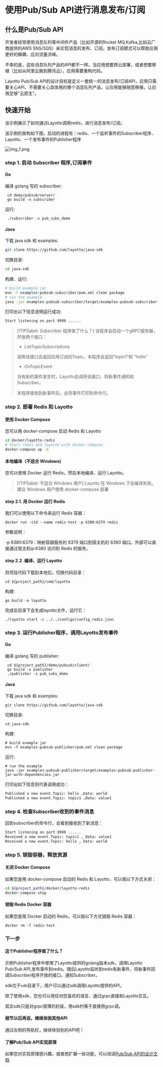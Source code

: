 # 使用Pub/Sub API进行消息发布/订阅
## 什么是Pub/Sub API
开发者经常使用消息队列等中间件产品（比如开源的Rocket MQ,Kafka,比如云厂商提供的AWS SNS/SQS）来实现消息的发布、订阅。发布订阅模式可以帮助应用更好的解耦、应对流量洪峰。

不幸的是，这些消息队列产品的API都不一样。当应用想要跨云部署，或者想要移植（比如从阿里云搬到腾讯云），应用需要重构代码。

Layotto Pub/Sub API的设计目标是定义一套统一的消息发布/订阅API，应用只需要关心API、不需要关心具体用的哪个消息队列产品，让应用能够随意移植，让应用足够"云原生"。

## 快速开始

该示例展示了如何通过Layotto调用redis，进行消息发布/订阅。

该示例的架构如下图，启动的进程有：redis、一个监听事件的Subscriber程序、Layotto、一个发布事件的Publisher程序

![img_1.png](/img/mq/start/img_1.png)

### step 1. 启动 Subscriber 程序,订阅事件
<!-- tabs:start -->
#### **Go**
编译 golang 写的 subscriber:

```shell
 cd demo/pubsub/server/
 go build -o subscriber
```

运行:

```shell @background
 ./subscriber -s pub_subs_demo
```

#### **Java**

下载 java sdk 和 examples:

```bash
git clone https://github.com/layotto/java-sdk
```

切换目录:

```bash
cd java-sdk
```

构建、运行:

```bash
# build example jar
mvn -f examples-pubsub-subscriber/pom.xml clean package
# run the example
java -jar examples-pubsub-subscriber/target/examples-pubsub-subscriber-jar-with-dependencies.jar
```

<!-- tabs:end -->

打印出以下信息说明运行成功:

```bash
Start listening on port 9999 ......
```

> [!TIP|label: Subscriber 程序做了什么？]
> 该程序会启动一个gRPC服务器，开放两个接口：
> - ListTopicSubscriptions
>
> 调用该接口会返回应用订阅的Topic。本程序会返回"topic1"和 "hello"
>
> - OnTopicEvent
>
> 当有新的事件发生时，Layotto会调用该接口，将新事件通知给Subscriber。
>
> 本程序接收到新事件后，会将事件打印到命令行。

### step 2. 部署 Redis 和 Layotto
<!-- tabs:start -->
#### **使用 Docker Compose**
您可以用 docker-compose 启动 Redis 和 Layotto

```bash
cd docker/layotto-redis
# Start redis and layotto with docker-compose
docker-compose up -d
```

#### **本地编译（不适合 Windows)**
您可以使用 Docker 运行 Redis，然后本地编译、运行 Layotto。

> [!TIP|label: 不适合 Windows 用户]
> Layotto 在 Windows 下会编译失败。建议 Windows 用户使用 docker-compose 部署

#### step 2.1. 用 Docker 运行 Redis
我们可以使用以下命令来运行 Redis 容器：

```shell
docker run -itd --name redis-test -p 6380:6379 redis
```

参数说明：

-p 6380:6379：映射容器服务的 6379 端口到宿主机的 6380 端口。外部可以直接通过宿主机ip:6380 访问到 Redis 的服务。

#### step 2.2. 编译、运行 Layotto

将项目代码下载到本地后，切换代码目录：

```shell
cd ${project_path}/cmd/layotto
```

构建:

```shell @if.not.exist layotto
go build -o layotto
```

完成后目录下会生成layotto文件，运行它：

```shell @background
./layotto start -c ../../configs/config_redis.json
```

<!-- tabs:end -->

### step 3. 运行Publisher程序，调用Layotto发布事件
<!-- tabs:start -->
#### **Go**
编译 golang 写的 publisher:

```shell
 cd ${project_path}/demo/pubsub/client/
 go build -o publisher
 ./publisher -s pub_subs_demo
```

#### **Java**

下载 java sdk 和 examples:

```shell @if.not.exist java-sdk
git clone https://github.com/layotto/java-sdk
```

切换目录:

```shell
cd java-sdk
```

构建:

```shell @if.not.exist examples-pubsub-publisher/target/examples-pubsub-publisher-jar-with-dependencies.jar
# build example jar
mvn -f examples-pubsub-publisher/pom.xml clean package
```

运行:

```shell
# run the example
java -jar examples-pubsub-publisher/target/examples-pubsub-publisher-jar-with-dependencies.jar
```


<!-- tabs:end -->

打印出如下信息则代表调用成功：

```bash
Published a new event.Topic: hello ,Data: world
Published a new event.Topic: topic1 ,Data: value1
```

### step 4. 检查Subscriber收到的事件消息

回到subscriber的命令行，会看到接收到了新消息：

```bash
Start listening on port 9999 ......
Received a new event.Topic: topic1 , Data: value1
Received a new event.Topic: hello , Data: world
```

### step 5. 销毁容器，释放资源
<!-- tabs:start -->
#### **关闭 Docker Compose**
如果您是用 docker-compose 启动的 Redis 和 Layotto，可以按以下方式关闭：

```bash
cd ${project_path}/docker/layotto-redis
docker-compose stop
```

#### **销毁 Redis Docker 容器**
如果您是用 Docker 启动的 Redis，可以按以下方式销毁 Redis 容器：

```shell
docker rm -f redis-test
```

<!-- tabs:end -->


### 下一步
#### 这个Publisher程序做了什么？
示例Publisher程序中使用了Layotto提供的golang版本sdk，调用Layotto Pub/Sub API,发布事件到redis。随后Layotto监听到redis有新事件，将新事件回调Subscriber程序开放的接口，通知Subscriber。

sdk位于`sdk`目录下，用户可以通过sdk调用Layotto提供的API。

除了使用sdk，您也可以用任何您喜欢的语言、通过grpc直接和Layotto交互。

其实sdk只是对grpc很薄的封装，用sdk约等于直接用grpc调。


#### 细节以后再说，继续体验其他API
通过左侧的导航栏，继续体验别的API吧！

#### 了解Pub/Sub API实现原理

如果您对实现原理感兴趣，或者想扩展一些功能，可以阅读[Pub/Sub API的设计文档](zh/design/pubsub/pubsub-api-and-compability-with-dapr-component.md)